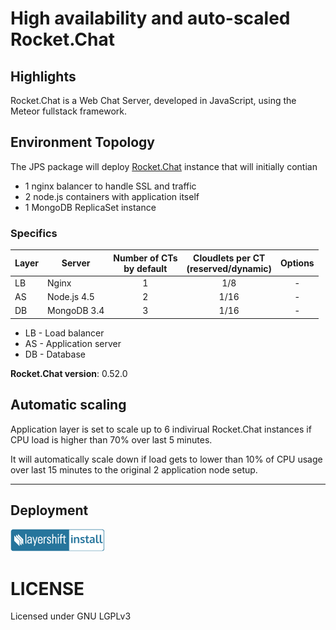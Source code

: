 # High availability and auto-scaled Rocket.Chat

## Highlights

Rocket.Chat is a Web Chat Server, developed in JavaScript, using the Meteor fullstack framework.

## Environment Topology

The JPS package will deploy [Rocket.Chat](https://github.com/RocketChat/Rocket.Chat) instance that will initially contian 

* 1 nginx balancer to handle SSL and traffic
* 2 node.js containers with application itself
* 1 MongoDB ReplicaSet instance

### Specifics

 Layer | Server          | Number of CTs <br/> by default | Cloudlets per CT <br/> (reserved/dynamic) | Options
-------|-----------------| :-----------------------------:|:-----------------------------------------:|:-----:
LB     |      Nginx      |           1                    |           1/8                             |   -
AS     |   Node.js 4.5   |           2                    |           1/16                            |   -
DB     |   MongoDB 3.4   |           3                    |           1/16                            |   -

* LB - Load balancer
* AS - Application server
* DB - Database

**Rocket.Chat version**: 0.52.0

## Automatic scaling

Application layer is set to scale up to 6 indivirual Rocket.Chat instances if CPU load is higher than 70% over last 5 minutes.

It will automatically scale down if load gets to lower than 10% of CPU usage over last 15 minutes to the original 2 application node setup.

---

## Deployment

[![Deploy to Layershift Jelastic PaaS](images/layershift-install-3.png)](http://jps.layershift.com/rocketchat/deploy.html)

# LICENSE

Licensed under GNU LGPLv3
